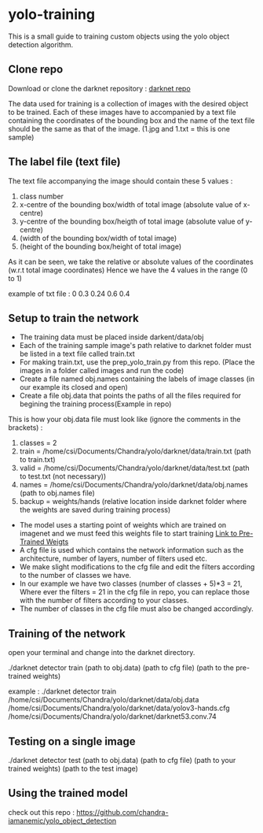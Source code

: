 # yolo-training

This is a small guide to training custom objects using the yolo object detection algorithm.

## Clone repo

Download or clone the darknet repository : [darknet repo](https://github.com/pjreddie/darknet)

The data used for training is a collection of images with the desired object to be trained. 
Each of these images have to accompanied by a text file containing the coordinates of the bounding box and the name 
of the text file should be the same as that of the image. (1.jpg and 1.txt = this is one sample)

## The label file (text file)
The text file accompanying the image should contain these 5 values :
1. class number
2. x-centre of the bounding box/width of total image (absolute value of x-centre)
3. y-centre of the bounding box/heigth of total image (absolute value of y-centre)
4. (width of the bounding box/width of total image)
5. (height of the bounding box/height of total image)

As it can be seen, we take the relative or absolute values of the coordinates (w.r.t total image coordinates)
Hence we have the 4 values in the range (0 to 1)

example of txt file :
0 0.3 0.24 0.6 0.4

## Setup to train the network

  * The training data must be placed inside darkent/data/obj 
  * Each of the training sample image's path relative to darknet folder must be listed in a text file called train.txt
  * For making train.txt, use the prep_yolo_train.py from this repo. (Place the images in a folder called images and run the code)
  * Create a file named obj.names containing the labels of image classes (in our example its closed and open)
  * Create a file obj.data that points the paths of all the files required for begining the training process(Example in repo)
  
  This is how your obj.data file must look like (ignore the comments in the brackets) :
  1. classes = 2
  2. train = /home/csi/Documents/Chandra/yolo/darknet/data/train.txt (path to train.txt)
  3. valid = /home/csi/Documents/Chandra/yolo/darknet/data/test.txt  (path to test.txt (not necessary))
  4. names = /home/csi/Documents/Chandra/yolo/darknet/data/obj.names (path to obj.names file)
  5. backup = weights/hands  (relative location inside darknet folder where the weights are saved during training process)
  
  
  
  * The model uses a starting point of weights which are trained on imagenet and we must feed this weights file to start training
    [Link to Pre-Trained Weigts](https://pjreddie.com/media/files/darknet53.conv.74)
  * A cfg file is used which contains the network information such as the architecture, number of layers, number of filters used etc.
  * We make slight modifications to the cfg file and edit the filters according to the number of classes we have.
  * In our example we have two classes (number of classes + 5)*3 = 21, Where ever the filters = 21 in the cfg file in repo, you can replace those with the number of filters according to your classes.
  * The number of classes in the cfg file must also be changed accordingly.
  
## Training of the network

open your terminal and change into the darknet directory.

./darknet detector train (path to obj.data) (path to cfg file) (path to the pre-trained weights)

example : 
./darknet detector train /home/csi/Documents/Chandra/yolo/darknet/data/obj.data /home/csi/Documents/Chandra/yolo/darknet/data/yolov3-hands.cfg /home/csi/Documents/Chandra/yolo/darknet/darknet53.conv.74

## Testing on a single image 
./darknet detector test (path to obj.data) (path to cfg file) (path to your trained weights) (path to the test image)

## Using the trained model
check out this repo : https://github.com/chandra-iamanemic/yolo_object_detection

